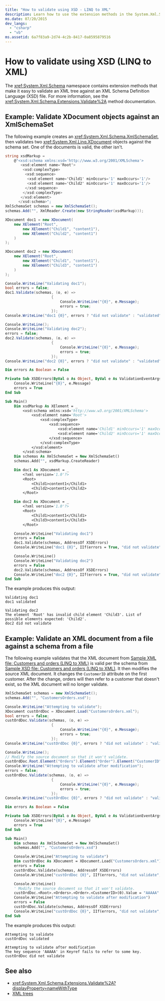 ```yaml
---
title: "How to validate using XSD - LINQ to XML"
description: Learn how to use the extension methods in the System.Xml.Schema namespace to validate an XML tree against an XSD file.
ms.date: 07/20/2015
dev_langs:
  - "csharp"
  - "vb"
ms.assetid: 6a7f83a9-2d74-4c2b-8417-0a8595879516
---
```


# How to validate using XSD (LINQ to XML)

The <xref:System.Xml.Schema> namespace contains extension methods that make it easy to validate an XML tree against an XML Schema Definition Language (XSD) file. For more information, see the <xref:System.Xml.Schema.Extensions.Validate%2A> method documentation.

## Example: Validate XDocument objects against an XmlSchemaSet

The following example creates an <xref:System.Xml.Schema.XmlSchemaSet>, then validates two <xref:System.Xml.Linq.XDocument> objects against the schema set. One of the documents is valid, the other isn't.

```csharp
string xsdMarkup =
    @"<xsd:schema xmlns:xsd='http://www.w3.org/2001/XMLSchema'>
       <xsd:element name='Root'>
        <xsd:complexType>
         <xsd:sequence>
          <xsd:element name='Child1' minOccurs='1' maxOccurs='1'/>
          <xsd:element name='Child2' minOccurs='1' maxOccurs='1'/>
         </xsd:sequence>
        </xsd:complexType>
       </xsd:element>
      </xsd:schema>";
XmlSchemaSet schemas = new XmlSchemaSet();
schemas.Add("", XmlReader.Create(new StringReader(xsdMarkup)));

XDocument doc1 = new XDocument(
    new XElement("Root",
        new XElement("Child1", "content1"),
        new XElement("Child2", "content1")
    )
);

XDocument doc2 = new XDocument(
    new XElement("Root",
        new XElement("Child1", "content1"),
        new XElement("Child3", "content1")
    )
);

Console.WriteLine("Validating doc1");
bool errors = false;
doc1.Validate(schemas, (o, e) =>
                     {
                         Console.WriteLine("{0}", e.Message);
                         errors = true;
                     });
Console.WriteLine("doc1 {0}", errors ? "did not validate" : "validated");

Console.WriteLine();
Console.WriteLine("Validating doc2");
errors = false;
doc2.Validate(schemas, (o, e) =>
                     {
                         Console.WriteLine("{0}", e.Message);
                         errors = true;
                     });
Console.WriteLine("doc2 {0}", errors ? "did not validate" : "validated");
```

```vb
Dim errors As Boolean = False

Private Sub XSDErrors(ByVal o As Object, ByVal e As ValidationEventArgs)
    Console.WriteLine("{0}", e.Message)
    errors = True
End Sub

Sub Main()
    Dim xsdMarkup As XElement = _
        <xsd:schema xmlns:xsd='http://www.w3.org/2001/XMLSchema'>
            <xsd:element name='Root'>
                <xsd:complexType>
                    <xsd:sequence>
                        <xsd:element name='Child1' minOccurs='1' maxOccurs='1'/>
                        <xsd:element name='Child2' minOccurs='1' maxOccurs='1'/>
                    </xsd:sequence>
                </xsd:complexType>
            </xsd:element>
        </xsd:schema>
    Dim schemas As XmlSchemaSet = New XmlSchemaSet()
    schemas.Add("", xsdMarkup.CreateReader)

    Dim doc1 As XDocument = _
        <?xml version='1.0'?>
        <Root>
            <Child1>content1</Child1>
            <Child2>content1</Child2>
        </Root>

    Dim doc2 As XDocument = _
        <?xml version='1.0'?>
        <Root>
            <Child1>content1</Child1>
            <Child3>content1</Child3>
        </Root>

    Console.WriteLine("Validating doc1")
    errors = False
    doc1.Validate(schemas, AddressOf XSDErrors)
    Console.WriteLine("doc1 {0}", IIf(errors = True, "did not validate", "validated"))

    Console.WriteLine()
    Console.WriteLine("Validating doc2")
    errors = False
    doc2.Validate(schemas, AddressOf XSDErrors)
    Console.WriteLine("doc2 {0}", IIf(errors = True, "did not validate", "validated"))
End Sub
```

The example produces this output:

```output
Validating doc1
doc1 validated

Validating doc2
The element 'Root' has invalid child element 'Child3'. List of possible elements expected: 'Child2'.
doc2 did not validate
```

## Example: Validate an XML document from a file against a schema from a file

The following example validates that the XML document from [Sample XML file: Customers and orders (LINQ to XML)](sample-xml-file-customers-orders.md) is valid per the schema from [Sample XSD file: Customers and orders (LINQ to XML)](sample-xsd-file-customers-orders.md). It then modifies the source XML document. It changes the `CustomerID` attribute on the first customer. After the change, orders will then refer to a customer that doesn't exist, so the XML document will no longer validate.

```csharp
XmlSchemaSet schemas = new XmlSchemaSet();
schemas.Add("", "CustomersOrders.xsd");

Console.WriteLine("Attempting to validate");
XDocument custOrdDoc = XDocument.Load("CustomersOrders.xml");
bool errors = false;
custOrdDoc.Validate(schemas, (o, e) =>
                     {
                         Console.WriteLine("{0}", e.Message);
                         errors = true;
                     });
Console.WriteLine("custOrdDoc {0}", errors ? "did not validate" : "validated");

Console.WriteLine();
// Modify the source document so that it won't validate.
custOrdDoc.Root.Element("Orders").Element("Order").Element("CustomerID").Value = "AAAAA";
Console.WriteLine("Attempting to validate after modification");
errors = false;
custOrdDoc.Validate(schemas, (o, e) =>
                     {
                         Console.WriteLine("{0}", e.Message);
                         errors = true;
                     });
Console.WriteLine("custOrdDoc {0}", errors ? "did not validate" : "validated");
```

```vb
Dim errors As Boolean = False

Private Sub XSDErrors(ByVal o As Object, ByVal e As ValidationEventArgs)
    Console.WriteLine("{0}", e.Message)
    errors = True
End Sub

Sub Main()
    Dim schemas As XmlSchemaSet = New XmlSchemaSet()
    schemas.Add("", "CustomersOrders.xsd")

    Console.WriteLine("Attempting to validate")
    Dim custOrdDoc As XDocument = XDocument.Load("CustomersOrders.xml")
    errors = False
    custOrdDoc.Validate(schemas, AddressOf XSDErrors)
    Console.WriteLine("custOrdDoc {0}", IIf(errors, "did not validate", "validated"))

    Console.WriteLine()
    ' Modify the source document so that it won't validate.
    custOrdDoc.<Root>.<Orders>.<Order>.<CustomerID>(0).Value = "AAAAA"
    Console.WriteLine("Attempting to validate after modification")
    errors = False
    custOrdDoc.Validate(schemas, AddressOf XSDErrors)
    Console.WriteLine("custOrdDoc {0}", IIf(errors, "did not validate", "validated"))
End Sub
```

The example produces this output:

```output
Attempting to validate
custOrdDoc validated

Attempting to validate after modification
The key sequence 'AAAAA' in Keyref fails to refer to some key.
custOrdDoc did not validate
```

## See also

- <xref:System.Xml.Schema.Extensions.Validate%2A?displayProperty=nameWithType>
- [XML trees](functional-construction.md)
